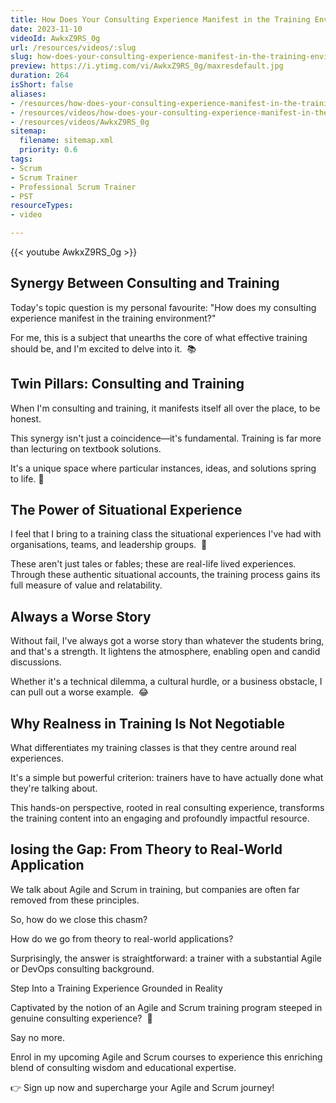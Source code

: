 ```yaml
---
title: How Does Your Consulting Experience Manifest in the Training Environment?
date: 2023-11-10
videoId: AwkxZ9RS_0g
url: /resources/videos/:slug
slug: how-does-your-consulting-experience-manifest-in-the-training-environment
preview: https://i.ytimg.com/vi/AwkxZ9RS_0g/maxresdefault.jpg
duration: 264
isShort: false
aliases:
- /resources/how-does-your-consulting-experience-manifest-in-the-training-environment
- /resources/videos/how-does-your-consulting-experience-manifest-in-the-training-environment-
- /resources/videos/AwkxZ9RS_0g
sitemap:
  filename: sitemap.xml
  priority: 0.6
tags:
- Scrum
- Scrum Trainer
- Professional Scrum Trainer
- PST
resourceTypes:
- video

---
```

{{< youtube AwkxZ9RS_0g >}}

## Synergy Between Consulting and Training

Today's topic question is my personal favourite: "How does my consulting experience manifest in the training environment?"

For me, this is a subject that unearths the core of what effective training should be, and I'm excited to delve into it.  📚

## Twin Pillars: Consulting and Training

When I'm consulting and training, it manifests itself all over the place, to be honest.

This synergy isn't just a coincidence—it's fundamental. Training is far more than lecturing on textbook solutions.

It's a unique space where particular instances, ideas, and solutions spring to life. 🎯

## The Power of Situational Experience

I feel that I bring to a training class the situational experiences I've had with organisations, teams, and leadership groups.  🌟

These aren't just tales or fables; these are real-life lived experiences. Through these authentic situational accounts, the training process gains its full measure of value and relatability.

## Always a Worse Story

Without fail, I've always got a worse story than whatever the students bring, and that's a strength. It lightens the atmosphere, enabling open and candid discussions.

Whether it's a technical dilemma, a cultural hurdle, or a business obstacle, I can pull out a worse example.  😂

## Why Realness in Training Is Not Negotiable

What differentiates my training classes is that they centre around real experiences.

It's a simple but powerful criterion: trainers have to have actually done what they're talking about.

This hands-on perspective, rooted in real consulting experience, transforms the training content into an engaging and profoundly impactful resource.

## losing the Gap: From Theory to Real-World Application

We talk about Agile and Scrum in training, but companies are often far removed from these principles.   

So, how do we close this chasm?

How do we go from theory to real-world applications?

Surprisingly, the answer is straightforward: a trainer with a substantial Agile or DevOps consulting background.

Step Into a Training Experience Grounded in Reality

Captivated by the notion of an Agile and Scrum training program steeped in genuine consulting experience?  🚀

Say no more.

Enrol in my upcoming Agile and Scrum courses to experience this enriching blend of consulting wisdom and educational expertise.

👉 Sign up now and supercharge your Agile and Scrum journey!





